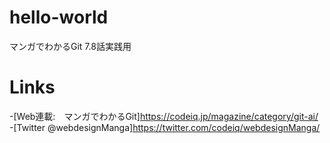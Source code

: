 # hello-world
マンガでわかるGit 7.8話実践用

# Links
-[Web連載:　マンガでわかるGit]https://codeiq.jp/magazine/category/git-ai/
-[Twitter @webdesignManga]https://twitter.com/codeiq/webdesignManga/
